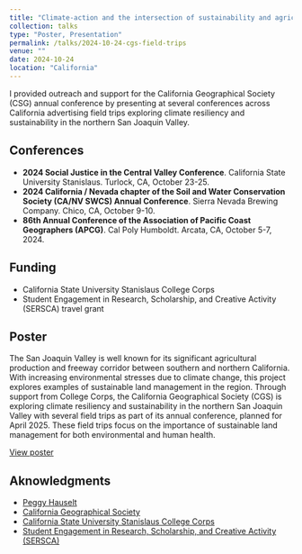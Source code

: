 ```yaml
---
title: "Climate-action and the intersection of sustainability and agriculture in the Central Valley: A showcase of CGS field trips"
collection: talks
type: "Poster, Presentation"
permalink: /talks/2024-10-24-cgs-field-trips
venue: ""
date: 2024-10-24
location: "California"
--- 
```


I provided outreach and support for the California Geographical Society (CSG) annual conference by presenting at several conferences across California advertising field trips exploring climate resiliency and sustainability in the northern San Joaquin Valley.

## Conferences
* **2024 Social Justice in the Central Valley Conference**. California State University Stanislaus. Turlock, CA, October 23-25.
* **2024 California / Nevada chapter of the Soil and Water Conservation Society (CA/NV SWCS) Annual Conference**. Sierra Nevada Brewing Company. Chico, CA, October 9-10.
* **86th Annual Conference of the Association of Pacific Coast Geographers (APCG)**. Cal Poly Humboldt. Arcata, CA, October 5-7, 2024.

## Funding
* California State University Stanislaus College Corps
* Student Engagement in Research, Scholarship, and Creative Activity (SERSCA) travel grant

## Poster
The San Joaquin Valley is well known for its significant agricultural production and freeway corridor between southern and northern California. With increasing environmental stresses due to climate change, this project explores examples of sustainable land management in the region. Through support from College Corps, the California Geographical Society (CGS) is exploring climate resiliency and sustainability in the northern San Joaquin Valley with several field trips as part of its annual conference, planned for April 2025. These field trips focus on the importance of sustainable land management for both environmental and human health.

[View poster](https://doi.org/10.6084/m9.figshare.27261315.v1)

## Aknowledgments
* [Peggy Hauselt](https://www.csustan.edu/people/peggy-hauselt)
* [California Geographical Society](https://calgeog.org/)
* [California State University Stanislaus College Corps](https://www.csustan.edu/college-corps)
* [Student Engagement in Research, Scholarship, and Creative Activity (SERSCA)](https://www.csustan.edu/graduate-studies-research/student-opportunities/sersca-program)
